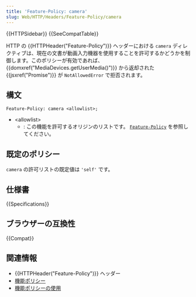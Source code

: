```yaml
---
title: 'Feature-Policy: camera'
slug: Web/HTTP/Headers/Feature-Policy/camera
---
```


{{HTTPSidebar}} {{SeeCompatTable}}

HTTP の {{HTTPHeader("Feature-Policy")}} ヘッダーにおける `camera` ディレクティブは、現在の文書が動画入力機器を使用することを許可するかどうかを制御します。このポリシーが有効であれば、 {{domxref("MediaDevices.getUserMedia()")}} から返却された {{jsxref("Promise")}} が `NotAllowedError` で拒否されます。

## 構文

```
Feature-Policy: camera <allowlist>;
```

- \<allowlist>
  - : この機能を許可するオリジンのリストです。 [`Feature-Policy`](/ja/docs/Web/HTTP/Headers/Feature-Policy#%E6%A7%8B%E6%96%87) を参照してください。

## 既定のポリシー

`camera` の許可リストの既定値は `'self'` です。

## 仕様書

{{Specifications}}

## ブラウザーの互換性

{{Compat}}

## 関連情報

- {{HTTPHeader("Feature-Policy")}} ヘッダー
- [機能ポリシー](/ja/docs/Web/HTTP/Feature_Policy)
- [機能ポリシーの使用](/ja/docs/Web/HTTP/Feature_Policy/Using_Feature_Policy)

